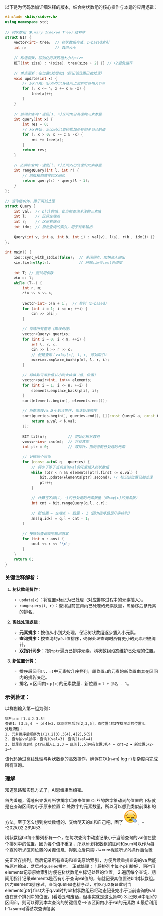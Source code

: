 以下是为代码添加详细注释的版本，结合树状数组的核心操作与本题的应用逻辑：

```cpp
#include <bits/stdc++.h>
using namespace std;

// 树状数组（Binary Indexed Tree）结构体
struct BIT {
    vector<int> tree;  // 树状数组存储，1-based索引
    int n;             // 数组大小
    
    // 构造函数，初始化树状数组大小为size
    BIT(int size) : n(size), tree(size + 2) {} // +2避免越界
    
    // 单点更新：在位置x处增加1（标记该位置已被处理）
    void update(int x) {
        // 从x开始，沿lowbit路径向上更新所有相关节点
        for (; x <= n; x += x & -x) {
            tree[x]++;
        }
    }
    
    // 前缀和查询：返回[1, x]区间内已处理的元素数量
    int query(int x) {
        int res = 0;
        // 从x开始，沿lowbit路径累加所有相关节点的值
        for (; x > 0; x -= x & -x) {
            res += tree[x];
        }
        return res;
    }
    
    // 区间和查询：返回[l, r]区间内已处理的元素数量
    int rangeQuery(int l, int r) {
        // 前缀和相减得到区间和
        return query(r) - query(l - 1);
    }
};

// 查询结构体，用于离线处理
struct Query {
    int val;  // p[c]的值，即当前查询关注的元素值
    int l;    // 区间左端点
    int r;    // 区间右端点
    int idx;  // 原始查询的索引，用于结果输出
    
    Query(int v, int a, int b, int i) : val(v), l(a), r(b), idx(i) {}
};

int main() {
    ios::sync_with_stdio(false);  // 关闭同步，加快输入输出
    cin.tie(nullptr);             // 解除cin与cout的绑定
    
    int T; // 测试用例数
    cin >> T;
    while (T--) {
        int n, m;
        cin >> n >> m;
        
        vector<int> p(n + 1);  // 排列（1-based）
        for (int i = 1; i <= n; ++i) {
            cin >> p[i];
        }
        
        // 存储所有查询（离线处理）
        vector<Query> queries;
        for (int i = 0; i < m; ++i) {
            int l, r, c;
            cin >> l >> r >> c;
            // 创建查询：val=p[c], l, r, 原始索引i
            queries.emplace_back(p[c], l, r, i);
        }
        
        // 将排列元素按值从小到大排序（值，位置）
        vector<pair<int, int>> elements;
        for (int i = 1; i <= n; ++i) {
            elements.emplace_back(p[i], i);
        }
        sort(elements.begin(), elements.end());
        
        // 将查询按val从小到大排序，保证处理顺序
        sort(queries.begin(), queries.end(), [](const Query& a, const Query& b) {
            return a.val < b.val;
        });
        
        BIT bit(n);          // 初始化树状数组
        vector<int> ans(m);  // 存储答案
        int ptr = 0;         // 双指针，指向当前已处理的元素
        
        // 处理每个查询
        for (const auto& q : queries) {
            // 将小于等于当前查询val的元素插入树状数组
            while (ptr < n && elements[ptr].first <= q.val) {
                bit.update(elements[ptr].second); // 标记该位置已被处理
                ptr++;
            }
            
            // 计算在区间[l, r]内已处理的元素数量（即<=p[c]的元素数）
            int cnt = bit.rangeQuery(q.l, q.r);
            
            // 新位置 = 左端点 + 数量 - 1（因为排序后是升序排列）
            ans[q.idx] = q.l + cnt - 1;
        }
        
        // 按原始查询顺序输出答案
        for (int x : ans) {
            cout << x << '\n';
        }
    }
    return 0;
}
```

### 关键注释解析：

1. **树状数组操作**：
   - `update(x)`：将位置x标记为已处理（对应排序过程中的元素插入）。
   - `rangeQuery(l, r)`：查询当前区间内已处理的元素数量，即排序后该元素的排名。

2. **离线处理逻辑**：
   - **元素排序**：按值从小到大处理，保证树状数组逐步插入小元素。
   - **查询排序**：按查询的`p[c]`值排序，确保处理查询时所有更小的元素已被统计。
   - **双指针同步**：指针`ptr`遍历已排序元素，树状数组动态维护已处理的位置。

3. **新位置计算**：
   - 排序后区间`[l, r]`中元素按升序排列，原位置`c`的元素的新位置由其在区间内的排名决定。
   - 排名 = 区间内`≤ p[c]`的元素数量，新位置 = `l + 排名 - 1`。

### 示例验证：

以样例输入第一组为例：
```
排列p = [1,4,2,3,5]
查询1: [3,5,4] → p[4]=3，区间排序后为[2,3,5]，原位置4的3在排序后的位置4。
处理流程：
1. 元素排序后顺序为1(1),2(3),3(4),4(2),5(5)
2. 查询按val排序：查询1(val=3)，查询2(val=4)
3. 处理查询1时，ptr已插入1,2,3 → 区间[3,5]内有位置3和4 → cnt=2 → 新位置3+2-1=4
```

该代码通过离线处理与树状数组的高效操作，确保在O((n+m) log n)复杂度内完成所有查询。

### 理解

知道思路和实现方式了，AI思维相当缜密。

首先看题，得瞪出来发现所求排序后原来位置 Ci 处的数字移动到的位置的下标就是在查询区间内小于原来位置 Ci 处数字的元素数量，所以可以想到类似前缀和的方法，至于怎么想到树状数组的，交给明天的ai和自己吧，困了![alt text](1251F16D.png)。--2025.02.26\0:53

树状数组bit每个排列都有一个，在每次查询中动态记录小于当前查询的val值在整个排列中的位置，因为每个值不重复，所以bit树状数组的区间和sum可以作为每个查询所求区间位置的关键信息，得到之后只需l-1+sum得题所求的操作后位置.

先正常存排列，然后记录所有查询和查询原始索引i，方便后续重排查询的val后能按原序输出，然后对queries排序。
正式处理：
1.将排列中每个p[i]排好，同时用elements记录原始索引方便在树状数组中标记处理的位置。
2.遍历每个查询，期间用指针记录elements是否有小于查询val值的，有就记录其位置进bit树状数组。因为elements排序过，查询queries也排序过，所以可以保证此时当elements[ptr].first大于q.val时的bit树状数组已经动态记录完小于当前查询的val值在整个排列中的位置。(看着是句废话，但事实就是这么简单)
3.记录bit中l到r的区间和，则可以得到本次查询的关键信息-->该区间内小于val的元素数
4.最后利用l-1+sum可得该次查询答案
